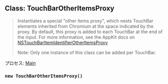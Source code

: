 ## Class: TouchBarOtherItemsProxy

> Instantiates a special "other items proxy", which nests TouchBar elements inherited from Chromium at the space indicated by the proxy. By default, this proxy is added to each TouchBar at the end of the input. For more information, see the AppKit docs on [NSTouchBarItemIdentifierOtherItemsProxy](https://developer.apple.com/documentation/appkit/nstouchbaritemidentifierotheritemsproxy)
> 
> Note: Only one instance of this class can be added per TouchBar.

プロセス: [Main](../tutorial/application-architecture.md#main-and-renderer-processes)

### `new TouchBarOtherItemsProxy()`

